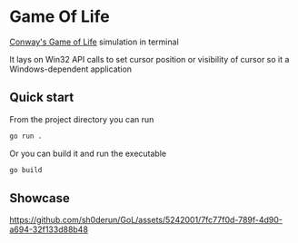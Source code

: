 # Game Of Life

[Conway's Game of Life](https://en.wikipedia.org/wiki/Conway's_Game_of_Life) simulation in terminal

It lays on Win32 API calls to set cursor position or visibility of cursor so it a Windows-dependent application

## Quick start

From the project directory you can run
```bash
go run .
```
Or you can build it and run the executable
```bash
go build
```

## Showcase

https://github.com/sh0derun/GoL/assets/5242001/7fc77f0d-789f-4d90-a694-32f133d88b48

